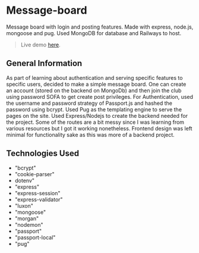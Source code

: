# Message-board
Message board with login and posting features. Made with express, node.js, mongoose and pug. Used MongoDB for database and Railways to host.
> Live demo [here](https://message-board-a9ln.onrender.com/).



## General Information
As part of learning about authentication and serving specific features to specific users, decided to make a 
simple message board. One can create an account (stored on the backend on MongoDb) and then join the club using password SOFA
to get create post privileges. For Authentication, used the username and password strategy of Passport.js and hashed the password using bcrypt.
Used Pug as the templating engine to serve the pages on the site. Used Express/Nodejs to create the backend needed for the project.
Some of the routes are a bit messy since I was learning from various resources but I got it working nonetheless. Frontend design was left minimal for functionality sake as this 
was more of a backend project. 


## Technologies Used
   - "bcrypt"
   - "cookie-parser"
   - dotenv"
   - "express"
   - "express-session"
   - "express-validator"
   - "luxon"
   - "mongoose"
   - "morgan"
   - "nodemon"
   - "passport"
   - "passport-local"
   - "pug"

